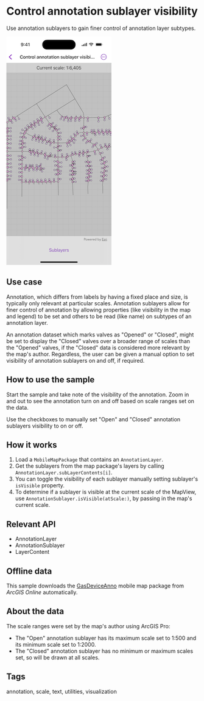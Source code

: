 # Control annotation sublayer visibility

Use annotation sublayers to gain finer control of annotation layer subtypes.

![Image of Control annotation sublayer visibility sample](control-annotation-sublayer-visibility.png)

## Use case

Annotation, which differs from labels by having a fixed place and size, is typically only relevant at particular scales. Annotation sublayers allow for finer control of annotation by allowing properties (like visibility in the map and legend) to be set and others to be read (like name) on subtypes of an annotation layer.

An annotation dataset which marks valves as "Opened" or "Closed", might be set to display the "Closed" valves over a broader range of scales than the "Opened" valves, if the "Closed" data is considered more relevant by the map's author. Regardless, the user can be given a manual option to set visibility of annotation sublayers on and off, if required.

## How to use the sample

Start the sample and take note of the visibility of the annotation. Zoom in and out to see the annotation turn on and off based on scale ranges set on the data.

Use the checkboxes to manually set "Open" and "Closed" annotation sublayers visibility to on or off.

## How it works

1. Load a `MobileMapPackage` that contains an `AnnotationLayer`.
2. Get the sublayers from the map package's layers by calling `AnnotationLayer.subLayerContents[i]`.
3. You can toggle the visibility of each sublayer manually setting sublayer's `isVisible` property.
4. To determine if a sublayer is visible at the current scale of the MapView, use `AnnotationSublayer.isVisible(atScale:)`, by passing in the map's current scale.

## Relevant API

* AnnotationLayer
* AnnotationSublayer
* LayerContent

## Offline data

This sample downloads the [GasDeviceAnno](https://www.arcgis.com/home/item.html?id=b87307dcfb26411eb2e92e1627cb615b) mobile map package from *ArcGIS Online* automatically.

## About the data

The scale ranges were set by the map's author using ArcGIS Pro:

* The "Open" annotation sublayer has its maximum scale set to 1:500 and its minimum scale set to 1:2000.
* The "Closed" annotation sublayer has no minimum or maximum scales set, so will be drawn at all scales.

## Tags

annotation, scale, text, utilities, visualization

